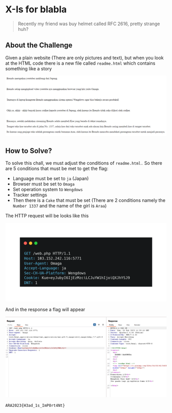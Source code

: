 # X-Is for blabla
> Recently my friend was buy helmet called RFC 2616, pretty strange huh?

## About the Challenge
Given a plain website (There are only pictures and text), but when you look at the HTML code there is a new file called `readme.html` which contains something like a story

![readme](images/readme.png)

## How to Solve?
To solve this chall, we must adjust the conditions of `readme.html.` So there are 5 conditions that must be met to get the flag:

* Language must be set to `ja` (Japan)
* Browser must be set to `Omaga`
* Set operation system to `Wengdows`
* Tracker settings
* Then there is a `Cake` that must be set (There are 2 conditions namely the `Number 1337` and the name of the girl is `Araa`)

The HTTP request will be looks like this

![request](images/request.png)

And in the response a flag will appear

![flag](images/flag.png)

```
ARA2023{H3ad_1s_ImP0rt4Nt}
```